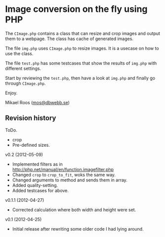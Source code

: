 Image conversion on the fly using PHP
=====================================

The `CImage.php` contains a class that can resize and crop images and output them to
a webpage. The class has cache of generated images.

The file `img.php` uses `CImage.php` to resize images. It is a usecase on how to use
the class.

The file `test.php` has some testcases that show the results of `img.php` with different
settings.

Start by reviewing the `test.php`, then have a look at `img.php` and finally go through 
`CImage.php`.

Enjoy.

Mikael Roos (mos@dbwebb.se)


Revision history
----------------

ToDo.

* crop
* Pre-defined sizes.


v0.2 (2012-05-09) 

* Implemented filters as in http://php.net/manual/en/function.imagefilter.php
* Changed `crop` to `crop_to_fit`, woks the same way.
* Changed arguments to method and sends them in array.
* Added quality-setting.
* Added testcases for above.

v0.1.1 (2012-04-27) 

* Corrected calculation where both width and height were set.


v0.1 (2012-04-25) 

* Initial release after rewriting some older code I had lying around.
